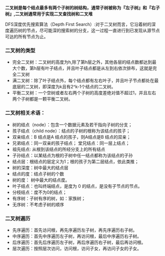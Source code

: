 
**二叉树是每个结点最多有两个子树的树结构，通常子树被称为『左子树』和『右子树』,二叉树通常用于实现二叉查找树和二叉堆**


DFS深度优先搜索算法（Depth First Search）:对于二叉树而言，它沿着树的深度遍历树的节点，尽可能深的搜索树的分支，这一过程一直进行到已发现从源节点可达的所有节点为止。

### 二叉树的类型

* 完全二叉树：二叉树的高度为h,除了第h层之外，其他各层的结点数都达到最大个数，第h层有叶子结点，并且叶子结点都是从左到右依次排布，这就是完全二叉树
* 满二叉树：除了叶子结点外，每个结点都有左右叶子，并且叶子节点都处在最底层的二叉树，即深度为k且有2^k-1个结点的二叉树。
* 平衡二叉树：一个空树或者左右两个子树的高度差绝对值不超过1，并且左右两个子树都是一颗平衡二叉树。


### 二叉树相关术语：

* 树的结点（node）：包含一个数据元素及若干指向子树的分支；
* 孩子结点（child node）：结点的子树的根称为该结点的孩子；
* 双亲结点：B 结点是A 结点的孩子，则A结点是B 结点的双亲；
* 兄弟结点：同一双亲的孩子结点； 堂兄结点：同一层上结点；
* 祖先结点: 从根到该结点的所经分支上的所有结点
* 子孙结点：以某结点为根的子树中任一结点都称为该结点的子孙
* 结点层：根结点的层定义为1；根的孩子为第二层结点，依此类推；
* 树的深度：树中最大的结点层
* 结点的度：结点子树的个数
* 树的度： 树中最大的结点度。
* 叶子结点：也叫终端结点，是度为 0 的结点，是没有子节点的节点。
* 分枝结点：度不为0的结点；
* 有序树：子树有序的树，如：家族树；
* 无序树：不考虑子树的顺序


### 二叉树遍历

* 先序遍历：首先访问根，再先序遍历左子树，再先序遍历右子树。
* 中序遍历：首先中序遍历左子树，再访问根，最后中序遍历右子树。
* 后序遍历：首先后序遍历左子树，再后序遍历右子树，最后再访问根。
* 层次遍历：按照层次访问，访问根，访问子女，再访问子女的子女。